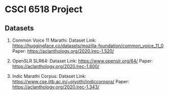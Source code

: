 # CSCI 6518 Project
## Datasets
1. Common Voice 11 Marathi:
Dataset Link: https://huggingface.co/datasets/mozilla-foundation/common_voice_11_0
Paper: https://aclanthology.org/2020.lrec-1.520/

2. OpenSLR SLR64:
Dataset Link: https://www.openslr.org/64/
Paper: https://aclanthology.org/2020.lrec-1.800/
   
4. Indic Marathi Corpus: 
Dataset Link: https://www.cse.iitb.ac.in/~pjyothi/indiccorpora/
Paper: https://aclanthology.org/2020.lrec-1.343/
